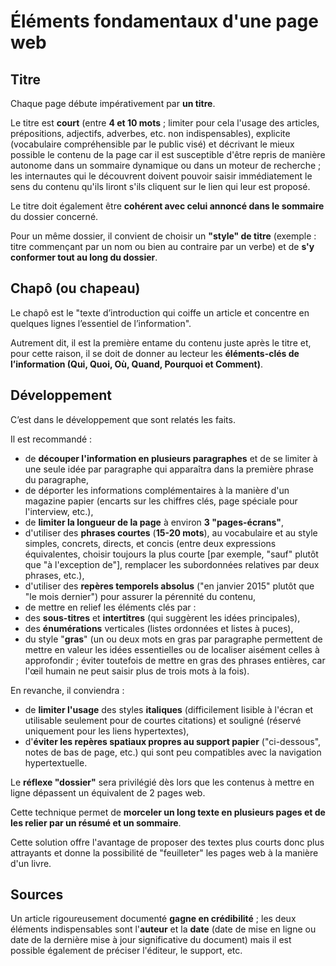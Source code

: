 # Éléments fondamentaux d'une page web

## Titre

Chaque page débute impérativement par **un titre**.

Le titre est **court** \(entre **4 et 10 mots** ; limiter pour cela l'usage des articles, prépositions, adjectifs, adverbes, etc. non indispensables\), explicite \(vocabulaire compréhensible par le public visé\) et décrivant le mieux possible le contenu de la page car il est susceptible d'être repris de manière autonome dans un sommaire dynamique ou dans un moteur de recherche ; les internautes qui le découvrent doivent pouvoir saisir immédiatement le sens du contenu qu'ils liront s'ils cliquent sur le lien qui leur est proposé.

Le titre doit également être **cohérent avec celui annoncé dans le sommaire** du dossier concerné.

Pour un même dossier, il convient de choisir un **"style" de titre** \(exemple : titre commençant par un nom ou bien au contraire par un verbe\) et de **s'y conformer tout au long du dossier**.

## Chapô \(ou chapeau\)

Le chapô est le "texte d’introduction qui coiffe un article et concentre en quelques lignes l’essentiel de l’information".

Autrement dit, il est la première entame du contenu juste après le titre et, pour cette raison, il se doit de donner au lecteur les **éléments-clés de l’information \(Qui, Quoi, Où, Quand, Pourquoi et Comment\)**.

## Développement

C’est dans le développement que sont relatés les faits.

Il est recommandé :

* de **découper l'information en plusieurs paragraphes** et de se limiter à une seule idée par paragraphe qui apparaîtra dans la première phrase du paragraphe,
* de déporter les informations complémentaires à la manière d'un magazine papier \(encarts sur les chiffres clés, page spéciale pour l'interview, etc.\),
* de **limiter la longueur de la page** à environ **3 "pages-écrans"**,
* d'utiliser des **phrases courtes** \(**15-20 mots**\), au vocabulaire et au style simples, concrets, directs, et concis \(entre deux expressions équivalentes, choisir toujours la plus courte \[par exemple, "sauf" plutôt que "à l'exception de"\], remplacer les subordonnées relatives par deux phrases, etc.\),
* d'utiliser des **repères temporels absolus** \("en janvier 2015" plutôt que "le mois dernier"\) pour assurer la pérennité du contenu,
* de mettre en relief les éléments clés par :
* des **sous-titres** et **intertitres** \(qui suggèrent les idées principales\),
* des **énumérations** verticales \(listes ordonnées et listes à puces\),
* du style "**gras**" \(un ou deux mots en gras par paragraphe permettent de mettre en valeur les idées essentielles ou de localiser aisément celles à approfondir ; éviter toutefois de mettre en gras des phrases entières, car l'œil humain ne peut saisir plus de trois mots à la fois\).

En revanche, il conviendra :

* de **limiter l'usage** des styles **italiques** \(difficilement lisible à l'écran et utilisable seulement pour de courtes citations\) et souligné \(réservé uniquement pour les liens hypertextes\),
* d'**éviter les repères spatiaux propres au support papier** \("ci-dessous", notes de bas de page, etc.\) qui sont peu compatibles avec la navigation hypertextuelle.

Le **réflexe "dossier"** sera privilégié dès lors que les contenus à mettre en ligne dépassent un équivalent de 2 pages web.

Cette technique permet de **morceler un long texte en plusieurs pages et de les relier par un résumé et un sommaire**.

Cette solution offre l'avantage de proposer des textes plus courts donc plus attrayants et donne la possibilité de "feuilleter" les pages web à la manière d'un livre.

## Sources

Un article rigoureusement documenté **gagne en crédibilité** ; les deux éléments indispensables sont l'**auteur** et la **date** \(date de mise en ligne ou date de la dernière mise à jour significative du document\) mais il est possible également de préciser l'éditeur, le support, etc.

